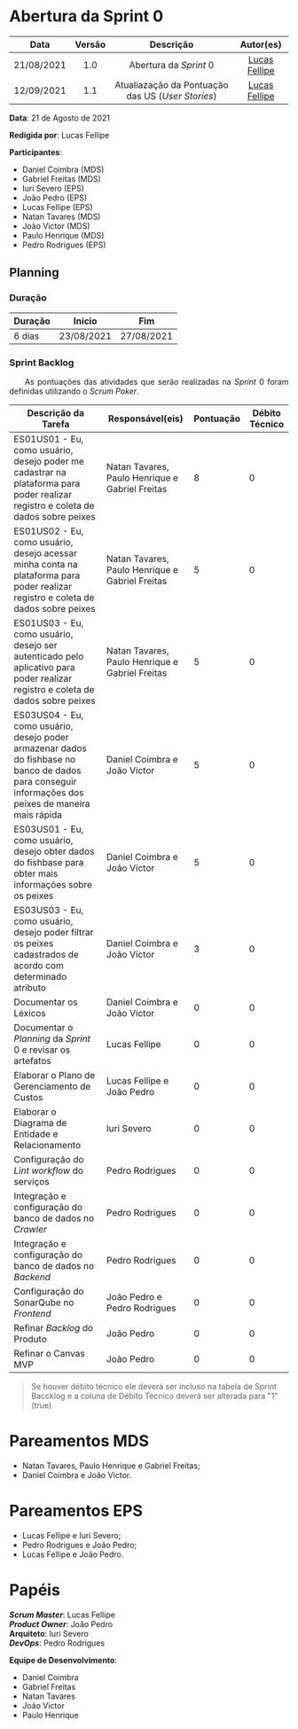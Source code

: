 # Abertura da Sprint 0

|    Data    | Versão |         Descrição         |           Autor(es)           |
| :--------: | :----: | :-----------------------: | :---------------------------: |
| 21/08/2021 |  1.0   | Abertura da *Sprint* 0 | [Lucas Fellipe](https://github.com/lucasfcm9) |
| 12/09/2021 |  1.1   | Atualiazação da Pontuação das US (*User Stories*) | [Lucas Fellipe](https://github.com/lucasfcm9) |

**Data**: 21 de Agosto de 2021

**Redigida por**: Lucas Fellipe

**Participantes**: 
* Daniel Coimbra (MDS)
* Gabriel Freitas (MDS)
* Iuri Severo (EPS)
* João Pedro (EPS)
* Lucas Fellipe (EPS)
* Natan Tavares (MDS)
* João Victor (MDS)
* Paulo Henrique (MDS)
* Pedro Rodrigues (EPS)

## Planning

### Duração

| Duração |   Início   |     Fim    |
| ------- | ---------- | ---------- |
| 6 dias  | 23/08/2021 | 27/08/2021 |

### Sprint Backlog

<p align="justify"> &emsp;&emsp;As pontuações das atividades que serão realizadas na <i>Sprint</i> 0 foram definidas utilizando o <i>Scrum Poker</i>.</p>

| Descrição da Tarefa | Responsável(eis) | Pontuação | Débito Técnico |
| ------------------- | ---------------- | --------- | -------------- |
| ES01US01 - Eu, como usuário, desejo poder me cadastrar na plataforma para poder realizar registro e coleta de dados sobre peixes | Natan Tavares, Paulo Henrique e Gabriel Freitas | 8 | 0 |
| ES01US02 - Eu, como usuário, desejo acessar minha conta na plataforma para poder realizar registro e coleta de dados sobre peixes | Natan Tavares, Paulo Henrique e Gabriel Freitas | 5 | 0 |
| ES01US03 - Eu, como usuário, desejo ser autenticado pelo aplicativo para poder realizar registro e coleta de dados sobre peixes | Natan Tavares, Paulo Henrique e Gabriel Freitas | 5 | 0 |
| ES03US04 - Eu, como usuário, desejo poder armazenar dados do fishbase no banco de dados para conseguir informações dos peixes de maneira mais rápida | Daniel Coimbra e João Victor | 5 | 0 |
| ES03US01 - Eu, como usuário, desejo obter dados do fishbase para obter mais informações sobre os peixes | Daniel Coimbra e João Victor | 5 | 0 |
| ES03US03 - Eu, como usuário, desejo poder filtrar os peixes cadastrados de acordo com determinado atributo | Daniel Coimbra e João Victor | 3 | 0 |
| Documentar os Léxicos | Daniel Coimbra e João Victor | 0 | 0 |
| Documentar o *Planning* da *Sprint* 0 e revisar os artefatos | Lucas Fellipe      | 0 | 0 |
| Elaborar o Plano de Gerenciamento de Custos | Lucas Fellipe e João Pedro | 0 | 0 |
| Elaborar o Diagrama de Entidade e Relacionamento | Iuri Severo | 0 | 0 |
| Configuração do *Lint workflow* do serviços | Pedro Rodrigues | 0 | 0 |
| Integração e configuração do banco de dados no *Crawler* | Pedro Rodrigues | 0 | 0 |
| Integração e configuração do banco de dados no *Backend* | Pedro Rodrigues | 0 | 0 |
| Configuração do SonarQube no *Frontend* | João Pedro e Pedro Rodrigues | 0 | 0 |
| Refinar *Backlog* do Produto | João Pedro | 0 | 0 |
| Refinar o Canvas MVP | João Pedro | 0 | 0 |


> Se houver débito técnico ele deverá ser incluso na tabela de Sprint Baccklog e a coluna de Débito Técnico deverá ser alterada para "1" (true)

# Pareamentos MDS
* Natan Tavares, Paulo Henrique e Gabriel Freitas;
* Daniel Coimbra e João Victor.

# Pareamentos EPS
* Lucas Fellipe e Iuri Severo;
* Pedro Rodrigues e João Pedro;
* Lucas Fellipe e João Pedro.

# Papéis
***Scrum Master***: Lucas Fellipe<br>
***Product Owner***: João Pedro<br>
**Arquiteto**: Iuri Severo<br>
***DevOps***: Pedro Rodrigues<br>

**Equipe de Desenvolvimento**:
* Daniel Coimbra
* Gabriel Freitas
* Natan Tavares
* João Victor
* Paulo Henrique